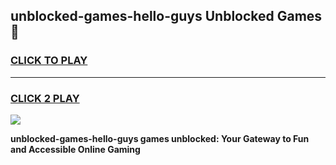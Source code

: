 
## unblocked-games-hello-guys Unblocked Games👋
<h3>
<a href="https://news.freeplayer.one?title=unblocked-games-hello-guys&ref=16F">CLICK TO PLAY</a></h3>
<hr>

<h3>
<a href="https://news.freeplayer.one?title=unblocked-games-hello-guys&ref=16F">CLICK 2 PLAY</a>
  
</h3>

<a href="https://news.freeplayer.one?title=unblocked-games-hello-guys&ref=16F/"><img src="https://clearcache.store/games.png"></a>


**unblocked-games-hello-guys games unblocked: Your Gateway to Fun and Accessible Online Gaming**
